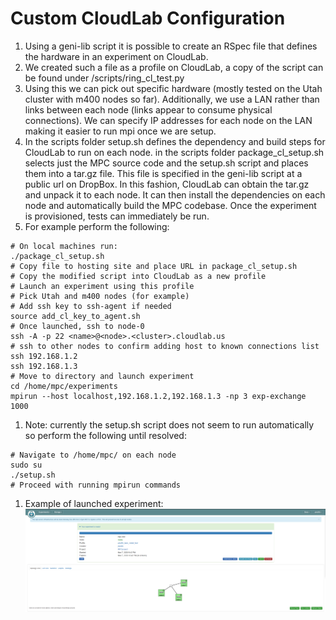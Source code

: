 # Custom CloudLab Configuration

1. Using a geni-lib script it is possible to create an RSpec file that defines the hardware in an experiment on CloudLab.
1. We created such a file as a profile on CloudLab, a copy of the script can be found under /scripts/ring_cl_test.py
1. Using this we can pick out specific hardware (mostly tested on the Utah cluster with m400 nodes so far). Additionally, we use a LAN rather than links between each node (links appear to consume physical connections). We can specify IP addresses for each node on the LAN making it easier to run mpi once we are setup.
1. In the scripts folder setup.sh defines the dependency and build steps for CloudLab to run on each node. in the scripts folder package_cl_setup.sh selects just the MPC source code and the setup.sh script and places them into a tar.gz file. This file is specified in the geni-lib script at a public url on DropBox. In this fashion, CloudLab can obtain the tar.gz and unpack it to each node. It can then install the dependencies on each node and automatically build the MPC codebase. Once the experiment is provisioned, tests can immediately be run.
1. For example perform the following:
  ```
  # On local machines run:
  ./package_cl_setup.sh
  # Copy file to hosting site and place URL in package_cl_setup.sh
  # Copy the modified script into CloudLab as a new profile
  # Launch an experiment using this profile
  # Pick Utah and m400 nodes (for example)
  # Add ssh key to ssh-agent if needed
  source add_cl_key_to_agent.sh
  # Once launched, ssh to node-0
  ssh -A -p 22 <name>@<node>.<cluster>.cloudlab.us
  # ssh to other nodes to confirm adding host to known connections list
  ssh 192.168.1.2
  ssh 192.168.1.3
  # Move to directory and launch experiment
  cd /home/mpc/experiments
  mpirun --host localhost,192.168.1.2,192.168.1.3 -np 3 exp-exchange 1000
  ```
1. Note: currently the setup.sh script does not seem to run automatically so perform the following until resolved:
  ```
  # Navigate to /home/mpc/ on each node
  sudo su
  ./setup.sh
  # Proceed with running mpirun commands
  ```
1. Example of launched experiment:
  ![cloudlab_custom1](/Images/cloudlab_custom1.png)
  
